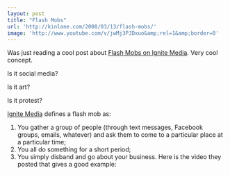 ```yaml
---
layout: post
title: "Flash Mobs"
url: 'http://kinlane.com/2008/03/13/flash-mobs/'
image: 'http://www.youtube.com/v/jwMj3PJDxuo&amp;rel=1&amp;border=0'
---
```


Was just reading a cool post about [Flash Mobs on Ignite Media][1]. Very cool concept.

Is it social media?

Is it art?

Is it protest?

[Ignite Media][2] defines a flash mob as:


  1. You gather a group of people (through text messages, Facebook groups, emails, whatever) and ask them to come to a particular place at a particular time;
  2. You all do something for a short period;
  3. You simply disband and go about your business.
Here is the video they posted that gives a good example:



   [1]: http://www.ignitesocialmedia.com/what-is-a-flash-mob/
   [2]: http://www.ignitesocialmedia.com
